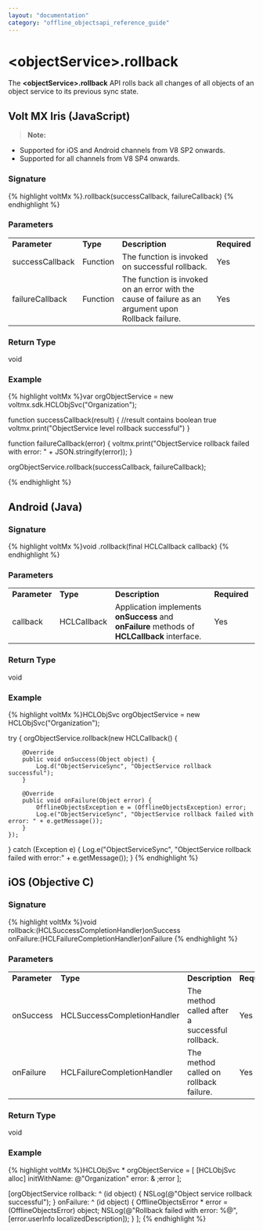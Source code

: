 ```yaml
---
layout: "documentation"
category: "offline_objectsapi_reference_guide"
---
```



\<objectService\>.rollback
========================

The **\<objectService\>.rollback** API rolls back all changes of all objects of an object service to its previous sync state.

Volt MX  Iris (JavaScript)
-------------------------------

> **Note:**  
*   Supported for iOS and Android channels from V8 SP2 onwards.  
*   Supported for all channels from V8 SP4 onwards.  

### Signature

{% highlight voltMx %}<HCLObjSvc>.rollback(successCallback, failureCallback)
{% endhighlight %}

### Parameters

<table style="margin-left: 0;margin-right: auto;mc-table-style: url('Resources/TableStyles/Basic.css');" class="TableStyle-Basic" cellspacing="0"><colgroup><col class="TableStyle-Basic-Column-Column1"> <col class="TableStyle-Basic-Column-Column1"> <col class="TableStyle-Basic-Column-Column1" style="width: 303px;"> <col class="TableStyle-Basic-Column-Column1"></colgroup><tbody><tr class="TableStyle-Basic-Body-Body1"><td style="font-weight: bold;" class="TableStyle-Basic-BodyE-Column1-Body1">Parameter</td><td class="TableStyle-Basic-BodyE-Column1-Body1" style="font-weight: bold;">Type</td><td style="font-weight: bold;" class="TableStyle-Basic-BodyE-Column1-Body1">Description</td><td class="TableStyle-Basic-BodyD-Column1-Body1" style="font-weight: bold;">Required</td></tr><tr class="TableStyle-Basic-Body-Body1"><td class="TableStyle-Basic-BodyE-Column1-Body1">successCallback</td><td class="TableStyle-Basic-BodyE-Column1-Body1">Function</td><td class="TableStyle-Basic-BodyE-Column1-Body1">The function is invoked on successful rollback.</td><td class="TableStyle-Basic-BodyD-Column1-Body1">Yes</td></tr><tr class="TableStyle-Basic-Body-Body1"><td class="TableStyle-Basic-BodyB-Column1-Body1">failureCallback</td><td class="TableStyle-Basic-BodyB-Column1-Body1">Function</td><td class="TableStyle-Basic-BodyB-Column1-Body1">The function is invoked on an error with the cause of failure as an argument upon Rollback failure.</td><td class="TableStyle-Basic-BodyA-Column1-Body1">Yes</td></tr></tbody></table>

### Return Type

void

### Example

{% highlight voltMx %}var orgObjectService = new voltmx.sdk.HCLObjSvc("Organization");

function successCallback(result) {
    //result contains boolean true
    voltmx.print("ObjectService level rollback successful")
}

function failureCallback(error) {
    voltmx.print("ObjectService rollback failed with error: " + JSON.stringify(error));
}

orgObjectService.rollback(successCallback, failureCallback);


{% endhighlight %}

Android (Java)
--------------

### Signature

{% highlight voltMx %}void <HCLObjSvc>.rollback(final HCLCallback callback)
{% endhighlight %}

### Parameters

<table style="margin-left: 0;margin-right: auto;mc-table-style: url('Resources/TableStyles/Basic.css');" class="TableStyle-Basic" cellspacing="0"><colgroup><col class="TableStyle-Basic-Column-Column1"> <col class="TableStyle-Basic-Column-Column1"> <col class="TableStyle-Basic-Column-Column1"> <col class="TableStyle-Basic-Column-Column1" style="width: 91px;"></colgroup><tbody><tr class="TableStyle-Basic-Body-Body1"><td style="font-weight: bold;" class="TableStyle-Basic-BodyE-Column1-Body1">Parameter</td><td class="TableStyle-Basic-BodyE-Column1-Body1" style="font-weight: bold;">Type</td><td style="font-weight: bold;" class="TableStyle-Basic-BodyE-Column1-Body1">Description</td><td class="TableStyle-Basic-BodyD-Column1-Body1" style="font-weight: bold;">Required</td></tr><tr class="TableStyle-Basic-Body-Body1"><td class="TableStyle-Basic-BodyB-Column1-Body1">callback</td><td class="TableStyle-Basic-BodyB-Column1-Body1">HCLCallback</td><td class="TableStyle-Basic-BodyB-Column1-Body1">Application implements <b>onSuccess</b> and <b>onFailure</b> methods of <b>HCLCallback</b> interface.</td><td class="TableStyle-Basic-BodyA-Column1-Body1">Yes</td></tr></tbody></table>

### Return Type

void

### Example

{% highlight voltMx %}HCLObjSvc orgObjectService = new HCLObjSvc("Organization");

try {
    orgObjectService.rollback(new HCLCallback() {

        @Override
        public void onSuccess(Object object) {
            Log.d("ObjectServiceSync", "ObjectService rollback successful");
        }

        @Override
        public void onFailure(Object error) {
            OfflineObjectsException e = (OfflineObjectsException) error;
            Log.e("ObjectServiceSync", "ObjectService rollback failed with error: " + e.getMessage());
        }
    });
} catch (Exception e) {
    Log.e("ObjectServiceSync", "ObjectService rollback failed with error:" + e.getMessage());
}
{% endhighlight %}

iOS (Objective C)
-----------------

### Signature

{% highlight voltMx %}void <HCLObjSvc>   
rollback:(HCLSuccessCompletionHandler)onSuccess       
onFailure:(HCLFailureCompletionHandler)onFailure
{% endhighlight %}

### Parameters

<table style="margin-left: 0;margin-right: auto;mc-table-style: url('Resources/TableStyles/Basic.css');" class="TableStyle-Basic" cellspacing="0"><colgroup><col class="TableStyle-Basic-Column-Column1"> <col class="TableStyle-Basic-Column-Column1" style="width: 210px;"> <col class="TableStyle-Basic-Column-Column1"> <col class="TableStyle-Basic-Column-Column1"></colgroup><tbody><tr class="TableStyle-Basic-Body-Body1"><td style="font-weight: bold;" class="TableStyle-Basic-BodyE-Column1-Body1">Parameter</td><td class="TableStyle-Basic-BodyE-Column1-Body1" style="font-weight: bold;">Type</td><td style="font-weight: bold;" class="TableStyle-Basic-BodyE-Column1-Body1">Description</td><td class="TableStyle-Basic-BodyD-Column1-Body1" style="font-weight: bold;">Required</td></tr><tr class="TableStyle-Basic-Body-Body1"><td class="TableStyle-Basic-BodyE-Column1-Body1">onSuccess</td><td class="TableStyle-Basic-BodyE-Column1-Body1">HCLSuccessCompletionHandler</td><td class="TableStyle-Basic-BodyE-Column1-Body1">The method called after a successful rollback.</td><td class="TableStyle-Basic-BodyD-Column1-Body1">Yes</td></tr><tr class="TableStyle-Basic-Body-Body1"><td class="TableStyle-Basic-BodyB-Column1-Body1">onFailure</td><td class="TableStyle-Basic-BodyB-Column1-Body1">HCLFailureCompletionHandler</td><td class="TableStyle-Basic-BodyB-Column1-Body1">The method called on rollback failure.</td><td class="TableStyle-Basic-BodyA-Column1-Body1">Yes</td></tr></tbody></table>

### Return Type

void

### Example

{% highlight voltMx %}HCLObjSvc * orgObjectService = [
    [HCLObjSvc alloc] initWithName: @"Organization"
    error: & ;error
];

[orgObjectService rollback: ^ (id object) {
        NSLog(@"Object service rollback successful");
    }
    onFailure: ^ (id object) {
        OfflineObjectsError * error = (OfflineObjectsError) object;
        NSLog(@"Rollback failed with error: %@", [error.userInfo localizedDescription]);
    }
];
{% endhighlight %}
